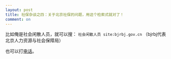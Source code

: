 ```yaml
---
layout: post
title: 社保杂谈之四：关于北京社保的问题，用这个检索式就对了！
comment: on
---
```


比如俺是社会闲散人员，就可以搜：
`社会闲散人员 site:bjrbj.gov.cn`
（bjrbj代表北京人力资源与社会保障局）

也可以打[电话](http://www.bjrbj.gov.cn/bmfw/)。
